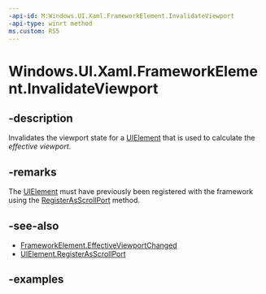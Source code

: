 ```yaml
---
-api-id: M:Windows.UI.Xaml.FrameworkElement.InvalidateViewport
-api-type: winrt method
ms.custom: RS5
---
```


<!-- Method syntax.
public void FrameworkElement.InvalidateViewport()
-->

# Windows.UI.Xaml.FrameworkElement.InvalidateViewport

## -description

Invalidates the viewport state for a [UIElement](uielement.md) that is used to calculate the *effective viewport*.

## -remarks

The [UIElement](uielement.md) must have previously been registered with the framework using the [RegisterAsScrollPort](uielement_registerasscrollport_591917999.md) method.

## -see-also

* [FrameworkElement.EffectiveViewportChanged](frameworkelement_effectiveviewportchanged.md)
* [UIElement.RegisterAsScrollPort](uielement_registerasscrollport_591917999.md)

## -examples

